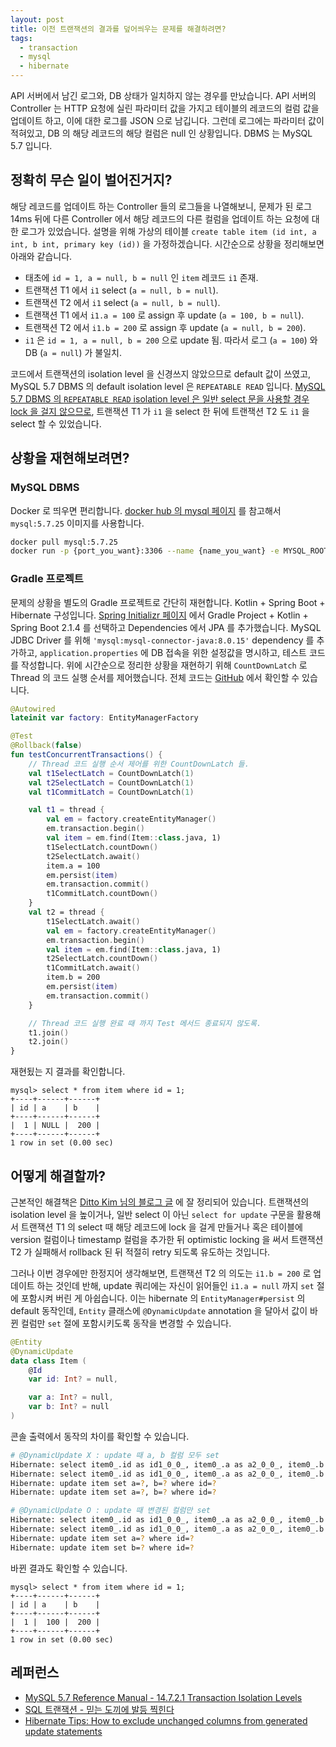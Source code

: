 ```yaml
---
layout: post
title: 이전 트랜잭션의 결과를 덮어씌우는 문제를 해결하려면?
tags:
  - transaction
  - mysql
  - hibernate
---
```



API 서버에서 남긴 로그와, DB 상태가 일치하지 않는 경우를 만났습니다. API 서버의 Controller 는 HTTP 요청에 실린 파라미터 값을 가지고 테이블의 레코드의 컬럼 값을 업데이트 하고, 이에 대한 로그를 JSON 으로 남깁니다. 그런데 로그에는 파라미터 값이 적혀있고, DB 의 해당 레코드의 해당 컬럼은 null 인 상황입니다. DBMS 는 MySQL 5.7 입니다.

## 정확히 무슨 일이 벌어진거지?

해당 레코드를 업데이트 하는 Controller 들의 로그들을 나열해보니, 문제가 된 로그 14ms 뒤에 다른 Controller 에서 해당 레코드의 다른 컬럼을 업데이트 하는 요청에 대한 로그가 있었습니다. 설명을 위해 가상의 테이블 `create table item (id int, a int, b int, primary key (id))` 을 가정하겠습니다. 시간순으로 상황을 정리해보면 아래와 같습니다.

* 태초에 `id = 1, a = null, b = null` 인 `item` 레코드 `i1` 존재.
* 트랜잭션 T1 에서 `i1` select (`a = null, b = null`).
* 트랜잭션 T2 에서 `i1` select (`a = null, b = null`).
* 트랜잭션 T1 에서 `i1.a = 100` 로 assign 후 update (`a = 100, b = null`).
* 트랜잭션 T2 에서 `i1.b = 200` 로 assign 후 update (`a = null, b = 200`).
* `i1` 은 `id = 1, a = null, b = 200` 으로 update 됨. 따라서 로그 (`a = 100`) 와 DB (`a = null`) 가 불일치.

코드에서 트랜잭션의 isolation level 을 신경쓰지 않았으므로 default 값이 쓰였고, MySQL 5.7 DBMS 의 default isolation level 은 `REPEATABLE READ` 입니다. [MySQL 5.7 DBMS 의 `REPEATABLE READ` isolation level 은 일반 select 문을 사용할 경우 lock 을 걸지 않으므로](https://dev.mysql.com/doc/refman/5.7/en/innodb-transaction-isolation-levels.html), 트랜잭션 T1 가 `i1` 을 select 한 뒤에 트랜잭션 T2 도 `i1` 을 select 할 수 있었습니다.

## 상황을 재현해보려면?

### MySQL DBMS

Docker 로 띄우면 편리합니다. [docker hub 의 mysql 페이지](https://hub.docker.com/_/mysql) 를 참고해서 `mysql:5.7.25` 이미지를 사용합니다.

```sh
docker pull mysql:5.7.25
docker run -p {port_you_want}:3306 --name {name_you_want} -e MYSQL_ROOT_PASSWORD={password_you_want} -d mysql:5.7.25
```

### Gradle 프로젝트

문제의 상황을 별도의 Gradle 프로젝트로 간단히 재현합니다. Kotlin + Spring Boot + Hibernate 구성입니다. [Spring Initializr 페이지](https://start.spring.io/) 에서 Gradle Project + Kotlin + Spring Boot 2.1.4 를 선택하고 Dependencies 에서 JPA 를 추가했습니다. MySQL JDBC Driver 를 위해 `'mysql:mysql-connector-java:8.0.15'` dependency 를 추가하고, `application.properties` 에 DB 접속을 위한 설정값을 명시하고, 테스트 코드를 작성합니다. 위에 시간순으로 정리한 상황을 재현하기 위해 `CountDownLatch` 로 Thread 의 코드 실행 순서를 제어했습니다. 전체 코드는 [GitHub](https://github.com/chang12/mysql-transaction-example/tree/fe263ea82d7294970ec20db7f0486c7842f2f6ad) 에서 확인할 수 있습니다.

```kotlin
@Autowired
lateinit var factory: EntityManagerFactory

@Test
@Rollback(false)
fun testConcurrentTransactions() {
    // Thread 코드 실행 순서 제어를 위한 CountDownLatch 들.
    val t1SelectLatch = CountDownLatch(1)
    val t2SelectLatch = CountDownLatch(1)
    val t1CommitLatch = CountDownLatch(1)

    val t1 = thread {
        val em = factory.createEntityManager()
        em.transaction.begin()
        val item = em.find(Item::class.java, 1)
        t1SelectLatch.countDown()
        t2SelectLatch.await()
        item.a = 100
        em.persist(item)
        em.transaction.commit()
        t1CommitLatch.countDown()
    }
    val t2 = thread {
        t1SelectLatch.await()
        val em = factory.createEntityManager()
        em.transaction.begin()
        val item = em.find(Item::class.java, 1)
        t2SelectLatch.countDown()
        t1CommitLatch.await()
        item.b = 200
        em.persist(item)
        em.transaction.commit()
    }

    // Thread 코드 실행 완료 때 까지 Test 메서드 종료되지 않도록.
    t1.join()
    t2.join()
}
```

재현됬는 지 결과를 확인합니다.

```
mysql> select * from item where id = 1;
+----+------+------+
| id | a    | b    |
+----+------+------+
|  1 | NULL |  200 |
+----+------+------+
1 row in set (0.00 sec)
```

## 어떻게 해결할까?

근본적인 해결책은 [Ditto Kim 님의 블로그 글](https://blog.sapzil.org/2017/04/01/do-not-trust-sql-transaction/) 에 잘 정리되어 있습니다. 트랜잭션의 isolation level 을 높이거나, 일반 select 이 아닌 `select for update` 구문을 활용해서 트랜잭션 T1 의 select 때 해당 레코드에 lock 을 걸게 만들거나 혹은 테이블에 version 컬럼이나 timestamp 컬럼을 추가한 뒤 optimistic locking 을 써서 트랜잭션 T2 가 실패해서 rollback 된 뒤 적절히 retry 되도록 유도하는 것입니다.

그러나 이번 경우에만 한정지어 생각해보면, 트랜잭션 T2 의 의도는 `i1.b = 200` 로 업데이트 하는 것인데 반해, update 쿼리에는 자신이 읽어들인 `i1.a = null` 까지 `set` 절에 포함시켜 버린 게 아쉽습니다. 이는 hibernate 의 `EntityManager#persist` 의 default 동작인데, `Entity` 클래스에 `@DynamicUpdate` annotation 을 달아서 값이 바뀐 컬럼만 `set` 절에 포함시키도록 동작을 변경할 수 있습니다.

```kotlin
@Entity
@DynamicUpdate
data class Item (
    @Id
    var id: Int? = null,

    var a: Int? = null,
    var b: Int? = null
)
```

콘솔 출력에서 동작의 차이를 확인할 수 있습니다.

```sh
# @DynamicUpdate X : update 때 a, b 컬럼 모두 set
Hibernate: select item0_.id as id1_0_0_, item0_.a as a2_0_0_, item0_.b as b3_0_0_ from item item0_ where item0_.id=?
Hibernate: select item0_.id as id1_0_0_, item0_.a as a2_0_0_, item0_.b as b3_0_0_ from item item0_ where item0_.id=?
Hibernate: update item set a=?, b=? where id=?
Hibernate: update item set a=?, b=? where id=?

# @DynamicUpdate O : update 때 변경된 컬럼만 set
Hibernate: select item0_.id as id1_0_0_, item0_.a as a2_0_0_, item0_.b as b3_0_0_ from item item0_ where item0_.id=?
Hibernate: select item0_.id as id1_0_0_, item0_.a as a2_0_0_, item0_.b as b3_0_0_ from item item0_ where item0_.id=?
Hibernate: update item set a=? where id=?
Hibernate: update item set b=? where id=?
```

바뀐 결과도 확인할 수 있습니다.

```
mysql> select * from item where id = 1;
+----+------+------+
| id | a    | b    |
+----+------+------+
|  1 |  100 |  200 |
+----+------+------+
1 row in set (0.00 sec)
```

## 레퍼런스

* [MySQL 5.7 Reference Manual -
 14.7.2.1 Transaction Isolation Levels](https://dev.mysql.com/doc/refman/5.7/en/innodb-transaction-isolation-levels.html)
* [SQL 트랜잭션 - 믿는 도끼에 발등 찍힌다](https://blog.sapzil.org/2017/04/01/do-not-trust-sql-transaction/)
* [Hibernate Tips: How to exclude unchanged columns from generated update statements](https://thoughts-on-java.org/hibernate-tips-exclude-unchanged-columns-generated-update-statements/)